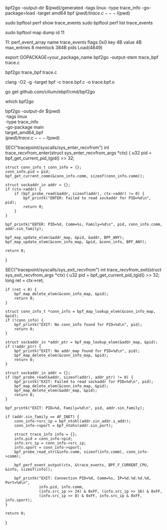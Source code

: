 bpf2go -output-dir $(pwd)/generated -tags linux -type trace_info -go-package=load -target amd64 bpf $(pwd)/trace.c -- -I$(pwd)


sudo bpftool perf show  trace_events
sudo bpftool perf list  trace_events

sudo bpftool map dump id 11




11: perf_event_array  name trace_events  flags 0x0
        key 4B  value 4B  max_entries 8  memlock 384B
        pids Load(4849)


export GOPACKAGE=your_package_name
bpf2go -output-stem trace_bpf trace.c

bpf2go trace_bpf trace.c



clang -O2 -g -target bpf -c trace.bpf.c -o trace.bpf.o

go get github.com/cilium/ebpf/cmd/bpf2go

which bpf2go


bpf2go -output-dir $(pwd) \
  -tags linux \
  -type trace_info \
  -go-package main \
  target_amd64_bpf \
  $(pwd)/trace.c -- -I$(pwd)



SEC("tracepoint/syscalls/sys_enter_recvfrom")
int trace_recvfrom_enter(struct sys_enter_recvfrom_args *ctx) {
    u32 pid = bpf_get_current_pid_tgid() >> 32;

    struct conn_info_t conn_info = {};
    conn_info.pid = pid;
    bpf_get_current_comm(&conn_info.comm, sizeof(conn_info.comm));

    struct sockaddr_in addr = {};
    if (ctx->addr) {
        if (bpf_probe_read(&addr, sizeof(addr), ctx->addr) != 0) {
            bpf_printk("ENTER: Failed to read sockaddr for PID=%d\n", pid);
            return 0;
        }
    }

    bpf_printk("ENTER: PID=%d, Comm=%s, Family=%d\n", pid, conn_info.comm, addr.sin_family);

    bpf_map_update_elem(&addr_map, &pid, &addr, BPF_ANY);
    bpf_map_update_elem(&conn_info_map, &pid, &conn_info, BPF_ANY);

    return 0;
}

SEC("tracepoint/syscalls/sys_exit_recvfrom")
int trace_recvfrom_exit(struct sys_exit_recvfrom_args *ctx) {
    u32 pid = bpf_get_current_pid_tgid() >> 32;
    long ret = ctx->ret;

    if (ret < 0) {
        bpf_map_delete_elem(&conn_info_map, &pid);
        return 0;
    }

    struct conn_info_t *conn_info = bpf_map_lookup_elem(&conn_info_map, &pid);
    if (!conn_info) {
        bpf_printk("EXIT: No conn_info found for PID=%d\n", pid);
        return 0;
    }

    struct sockaddr_in *addr_ptr = bpf_map_lookup_elem(&addr_map, &pid);
    if (!addr_ptr) {
        bpf_printk("EXIT: No addr_map found for PID=%d\n", pid);
        bpf_map_delete_elem(&conn_info_map, &pid);
        return 0;
    }

    struct sockaddr_in addr = {};
    if (bpf_probe_read(&addr, sizeof(addr), addr_ptr) != 0) {
        bpf_printk("EXIT: Failed to read sockaddr for PID=%d\n", pid);
        bpf_map_delete_elem(&conn_info_map, &pid);
        bpf_map_delete_elem(&addr_map, &pid);
        return 0;
    }

    bpf_printk("EXIT: PID=%d, Family=%d\n", pid, addr.sin_family);

    if (addr.sin_family == AF_INET) {
        conn_info->src_ip = bpf_ntohl(addr.sin_addr.s_addr);
        conn_info->sport = bpf_ntohs(addr.sin_port);

        struct trace_info info = {};
        info.pid = conn_info->pid;
        info.src_ip = conn_info->src_ip;
        info.sport = conn_info->sport;
        bpf_probe_read_str(&info.comm, sizeof(info.comm), conn_info->comm);

        bpf_perf_event_output(ctx, &trace_events, BPF_F_CURRENT_CPU, &info, sizeof(info));

        bpf_printk("EXIT: Connection PID=%d, Comm=%s, IP=%d.%d.%d.%d, Port=%d\n",
                   info.pid, info.comm,
                   (info.src_ip >> 24) & 0xFF, (info.src_ip >> 16) & 0xFF,
                   (info.src_ip >> 8) & 0xFF, info.src_ip & 0xFF, info.sport);
    }

    return 0;
}
